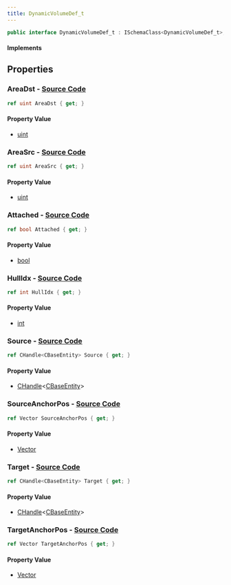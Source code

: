 ```yaml
---
title: DynamicVolumeDef_t
---
```


```csharp
public interface DynamicVolumeDef_t : ISchemaClass<DynamicVolumeDef_t>, ISchemaField, ISchemaClass, INativeHandle
```

#### Implements

## Properties

### **AreaDst** - [Source Code](https://github.com/swiftly-solution/swiftlys2/blob/main/managed/src/SwiftlyS2.Generated/Schemas/Interfaces/DynamicVolumeDef_t.cs#L28)

```csharp
ref uint AreaDst { get; }
```

#### Property Value

- [uint](https://learn.microsoft.com/dotnet/api/system.uint32)

### **AreaSrc** - [Source Code](https://github.com/swiftly-solution/swiftlys2/blob/main/managed/src/SwiftlyS2.Generated/Schemas/Interfaces/DynamicVolumeDef_t.cs#L26)

```csharp
ref uint AreaSrc { get; }
```

#### Property Value

- [uint](https://learn.microsoft.com/dotnet/api/system.uint32)

### **Attached** - [Source Code](https://github.com/swiftly-solution/swiftlys2/blob/main/managed/src/SwiftlyS2.Generated/Schemas/Interfaces/DynamicVolumeDef_t.cs#L30)

```csharp
ref bool Attached { get; }
```

#### Property Value

- [bool](https://learn.microsoft.com/dotnet/api/system.boolean)

### **HullIdx** - [Source Code](https://github.com/swiftly-solution/swiftlys2/blob/main/managed/src/SwiftlyS2.Generated/Schemas/Interfaces/DynamicVolumeDef_t.cs#L20)

```csharp
ref int HullIdx { get; }
```

#### Property Value

- [int](https://learn.microsoft.com/dotnet/api/system.int32)

### **Source** - [Source Code](https://github.com/swiftly-solution/swiftlys2/blob/main/managed/src/SwiftlyS2.Generated/Schemas/Interfaces/DynamicVolumeDef_t.cs#L16)

```csharp
ref CHandle<CBaseEntity> Source { get; }
```

#### Property Value

- [CHandle](/docs/api/shared/natives/chandle-1)<[CBaseEntity](/docs/api/shared/schemadefinitions/cbaseentity)>

### **SourceAnchorPos** - [Source Code](https://github.com/swiftly-solution/swiftlys2/blob/main/managed/src/SwiftlyS2.Generated/Schemas/Interfaces/DynamicVolumeDef_t.cs#L22)

```csharp
ref Vector SourceAnchorPos { get; }
```

#### Property Value

- [Vector](/docs/api/shared/natives/vector)

### **Target** - [Source Code](https://github.com/swiftly-solution/swiftlys2/blob/main/managed/src/SwiftlyS2.Generated/Schemas/Interfaces/DynamicVolumeDef_t.cs#L18)

```csharp
ref CHandle<CBaseEntity> Target { get; }
```

#### Property Value

- [CHandle](/docs/api/shared/natives/chandle-1)<[CBaseEntity](/docs/api/shared/schemadefinitions/cbaseentity)>

### **TargetAnchorPos** - [Source Code](https://github.com/swiftly-solution/swiftlys2/blob/main/managed/src/SwiftlyS2.Generated/Schemas/Interfaces/DynamicVolumeDef_t.cs#L24)

```csharp
ref Vector TargetAnchorPos { get; }
```

#### Property Value

- [Vector](/docs/api/shared/natives/vector)

